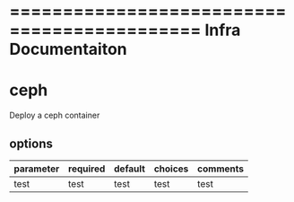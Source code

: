============================================
Infra Documentaiton
============================================

ceph
====

Deploy a ceph container

options
-------

parameter | required | default | choices | comments
--------- | -------- | ------- | ------- | --------
test      | test     | test    | test    | test
